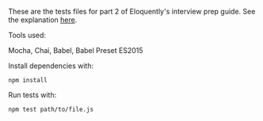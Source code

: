 These are the tests files for part 2 of Eloquently's interview prep guide. See the explanation [here](https://eloquent.ly/guides/interview-prep-02).

Tools used:

Mocha, Chai, Babel, Babel Preset ES2015

Install dependencies with:

```
npm install
```

Run tests with:

```
npm test path/to/file.js
```